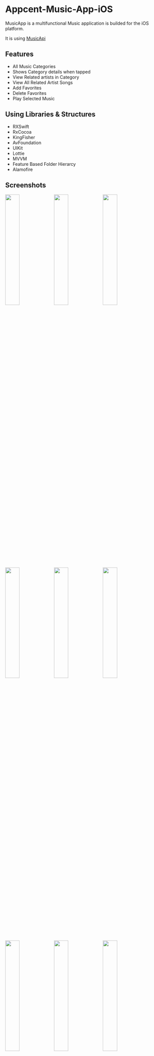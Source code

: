 # Appcent-Music-App-iOS
 
 MusicApp is a multifunctional Music application is builded for the iOS platform.
 
 It is using [MusicApi](https://api.deezer.com/)
 
 ## Features
 
 * All Music Categories 
 * Shows Category details when tapped
 * View Related artists in Category
 * View All Related Artist Songs
 * Add Favorites
 * Delete Favorites
 * Play Selected Music
 
## Using Libraries & Structures
 
 * RXSwift 
 * RxCocoa
 * KingFisher
 * AvFoundation
 * UIKit
 * Lottie
 * MVVM
 * Feature Based Folder Hierarcy
 * Alamofire

## Screenshots

<p float="left">
<img src="https://github.com/SiecleQ/Appcent-Case-Study/assets/76806086/edcf7c3e-0443-4c12-a136-df252a22904f" width="30%" height="30%" />
<img src="https://github.com/SiecleQ/Appcent-Case-Study/assets/76806086/294ef012-7b20-4b36-a899-93c8f2149179" width="30%" height="30%" />
<img src="https://github.com/SiecleQ/Appcent-Case-Study/assets/76806086/05c86b06-ebc3-445c-8bc3-b7d34bdc174a" width="30%" height="30%" />
</p>
<p float="left">
<img src="https://github.com/SiecleQ/Appcent-Case-Study/assets/76806086/da5eb58a-fc0b-4a1e-9887-7c352c11ae75" width="30%" height="30%" />
<img src="https://github.com/SiecleQ/Appcent-Case-Study/assets/76806086/082156fc-90dc-4c37-8c72-2b542fecacde" width="30%" height="30%" />
<img src="https://github.com/SiecleQ/Appcent-Case-Study/assets/76806086/abd5c407-1f0c-4a3c-bbc7-99242a310091" width="30%" height="30%" />
</p>
<p float="left">
<img src="https://github.com/SiecleQ/Appcent-Case-Study/assets/76806086/5895dd8b-9e5c-4a33-b1d4-fd5b911cb381" width="30%" height="30%" />
<img src="https://github.com/SiecleQ/Appcent-Case-Study/assets/76806086/d49eb982-0621-434c-b167-7bac14922833" width="30%" height="30%" />
<img src="" width="30%" height="30%" />
</p>

## Video

<video width="30%" controls>
  <source src="https://github.com/SiecleQ/Appcent-Case-Study/blob/assets/76806086/4685cc00-c8d1-423b-b9bd-0f2c27c6ed51/Video%20Demo.mp4?raw=true" type="video/mp4">
  <source src="https://github.com/SiecleQ/Appcent-Case-Study/blob/assets/76806086/4685cc00-c8d1-423b-b9bd-0f2c27c6ed51/Video%20Demo.webm?raw=true" type="video/webm">
  Your browser does not support the video tag.
</video>
